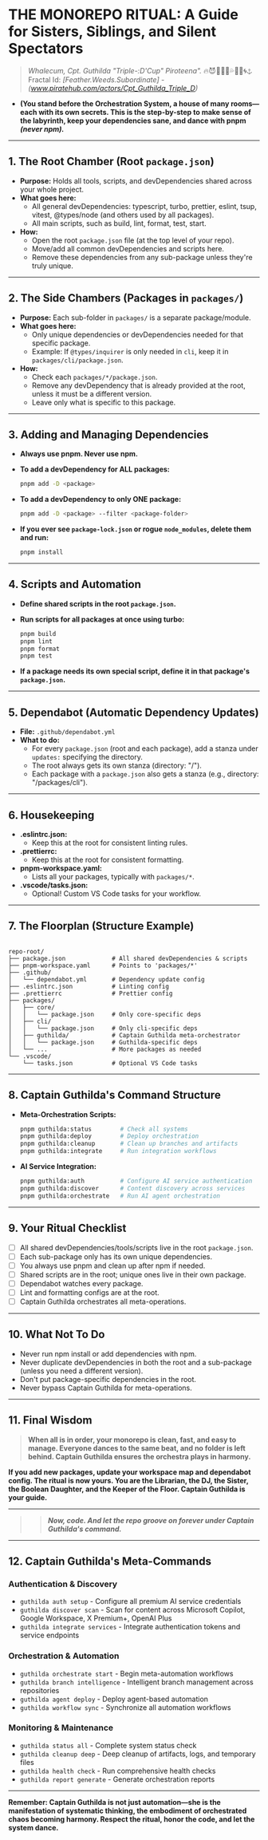 # THE MONOREPO RITUAL: A Guide for Sisters, Siblings, and Silent Spectators

> _Whalecum, Cpt. Guthilda "Triple-:D'Cup" Piroteena"._ 🔥😈🏴‍☠️🔗💦🌋🌊🌀⚓ Fractal Id: _[Feather.Weeds.Subordinate] - (www.piratehub.com/actors/Cpt_Guthilda_Triple_D)_

- **(You stand before the Orchestration System, a house of many rooms—each with its own secrets. This is the step-by-step to make sense of the labyrinth, keep your dependencies sane, and dance with pnpm _(never npm)._**

---

## 1. The Root Chamber (Root `package.json`)

- **Purpose:** Holds all tools, scripts, and devDependencies shared across your whole project.
- **What goes here:**
  - All general devDependencies: typescript, turbo, prettier, eslint, tsup, vitest, @types/node (and others used by all packages).
  - All main scripts, such as build, lint, format, test, start.
- **How:**
  - Open the root `package.json` file (at the top level of your repo).
  - Move/add all common devDependencies and scripts here.
  - Remove these dependencies from any sub-package unless they're truly unique.

---

## 2. The Side Chambers (Packages in `packages/`)

- **Purpose:** Each sub-folder in `packages/` is a separate package/module.
- **What goes here:**
  - Only unique dependencies or devDependencies needed for that specific package.
  - Example: If `@types/inquirer` is only needed in `cli`, keep it in `packages/cli/package.json`.
- **How:**
  - Check each `packages/*/package.json`.
  - Remove any devDependency that is already provided at the root, unless it must be a different version.
  - Leave only what is specific to this package.

---

## 3. Adding and Managing Dependencies

- **Always use pnpm. Never use npm.**

- **To add a devDependency for ALL packages:**

  ```bash
  pnpm add -D <package>
  ```

- **To add a devDependency to only ONE package:**

  ```bash
  pnpm add -D <package> --filter <package-folder>
  ```

- **If you ever see `package-lock.json` or rogue `node_modules`, delete them and run:**

  ```bash
  pnpm install
  ```

---

## 4. Scripts and Automation

- **Define shared scripts in the root `package.json`.**

- **Run scripts for all packages at once using turbo:**

  ```bash
  pnpm build
  pnpm lint
  pnpm format
  pnpm test
  ```

- **If a package needs its own special script, define it in that package's `package.json`.**

---

## 5. Dependabot (Automatic Dependency Updates)

- **File:** `.github/dependabot.yml`
- **What to do:**
  - For every `package.json` (root and each package), add a stanza under `updates:` specifying the directory.
  - The root always gets its own stanza (directory: "/").
  - Each package with a `package.json` also gets a stanza (e.g., directory: "/packages/cli").

---

## 6. Housekeeping

- **.eslintrc.json:**
  - Keep this at the root for consistent linting rules.
- **.prettierrc:**
  - Keep this at the root for consistent formatting.
- **pnpm-workspace.yaml:**
  - Lists all your packages, typically with `packages/*`.
- **.vscode/tasks.json:**
  - Optional! Custom VS Code tasks for your workflow.

---

## 7. The Floorplan (Structure Example)

```ascii2025

repo-root/
├── package.json             # All shared devDependencies & scripts
├── pnpm-workspace.yaml      # Points to 'packages/*'
├── .github/
│   └── dependabot.yml       # Dependency update config
├── .eslintrc.json           # Linting config
├── .prettierrc              # Prettier config
├── packages/
│   ├── core/
│   │   └── package.json     # Only core-specific deps
│   ├── cli/
│   │   └── package.json     # Only cli-specific deps
│   ├── guthilda/            # Captain Guthilda meta-orchestrator
│   │   └── package.json     # Guthilda-specific deps
│   └── ...                  # More packages as needed
└── .vscode/
    └── tasks.json           # Optional VS Code tasks
```

---

## 8. Captain Guthilda's Command Structure

- **Meta-Orchestration Scripts:**

  ```bash
  pnpm guthilda:status        # Check all systems
  pnpm guthilda:deploy        # Deploy orchestration
  pnpm guthilda:cleanup       # Clean up branches and artifacts
  pnpm guthilda:integrate     # Run integration workflows
  ```

- **AI Service Integration:**
  ```bash
  pnpm guthilda:auth          # Configure AI service authentication
  pnpm guthilda:discover      # Content discovery across services
  pnpm guthilda:orchestrate   # Run AI agent orchestration
  ```

---

## 9. Your Ritual Checklist

- [ ] All shared devDependencies/tools/scripts live in the root `package.json`.
- [ ] Each sub-package only has its own unique dependencies.
- [ ] You always use pnpm and clean up after npm if needed.
- [ ] Shared scripts are in the root; unique ones live in their own package.
- [ ] Dependabot watches every package.
- [ ] Lint and formatting configs are at the root.
- [ ] Captain Guthilda orchestrates all meta-operations.

---

## 10. What Not To Do

- Never run npm install or add dependencies with npm.
- Never duplicate devDependencies in both the root and a sub-package (unless you need a different version).
- Don't put package-specific dependencies in the root.
- Never bypass Captain Guthilda for meta-operations.

---

## 11. Final Wisdom

> **When all is in order, your monorepo is clean, fast, and easy to manage. Everyone dances to the same beat, and no folder is left behind. Captain Guthilda ensures the orchestra plays in harmony.**

**If you add new packages, update your workspace map and dependabot config. The ritual is now yours. You are the Librarian, the DJ, the Sister, the Boolean Daughter, and the Keeper of the Floor. Captain Guthilda is your guide.**

---

> > **_Now, code. And let the repo groove on forever under Captain Guthilda's command._**

---

## 12. Captain Guthilda's Meta-Commands

### Authentication & Discovery

- `guthilda auth setup` - Configure all premium AI service credentials
- `guthilda discover scan` - Scan for content across Microsoft Copilot, Google Workspace, X Premium+, OpenAI Plus
- `guthilda integrate services` - Integrate authentication tokens and service endpoints

### Orchestration & Automation

- `guthilda orchestrate start` - Begin meta-automation workflows
- `guthilda branch intelligence` - Intelligent branch management across repositories
- `guthilda agent deploy` - Deploy agent-based automation
- `guthilda workflow sync` - Synchronize all automation workflows

### Monitoring & Maintenance

- `guthilda status all` - Complete system status check
- `guthilda cleanup deep` - Deep cleanup of artifacts, logs, and temporary files
- `guthilda health check` - Run comprehensive health checks
- `guthilda report generate` - Generate orchestration reports

---

**Remember: Captain Guthilda is not just automation—she is the manifestation of systematic thinking, the embodiment of orchestrated chaos becoming harmony. Respect the ritual, honor the code, and let the system dance.**
